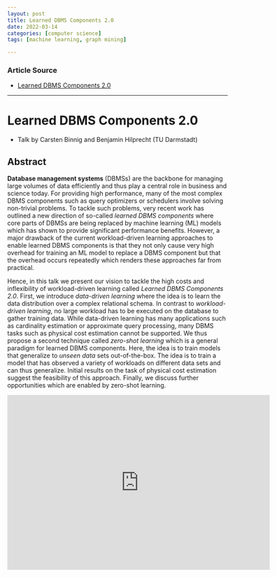 ```yaml
---
layout: post
title: Learned DBMS Components 2.0
date: 2022-03-14
categories: [computer science]
tags: [machine learning, graph mining]

---
```


### Article Source

* [Learned DBMS Components 2.0](https://www.youtube.com/watch?v=7Ws_Ms4wVcc)


---

# Learned DBMS Components 2.0

* Talk by Carsten Binnig and Benjamin Hilprecht (TU Darmstadt)


## Abstract

**Database management systems** (DBMSs) are the backbone for managing large volumes of data efficiently and thus play a central role in business and science today. For providing high performance, many of the most complex DBMS components such as query optimizers or schedulers involve solving non-trivial problems. To tackle such problems, very recent work has outlined a new direction of so-called *learned DBMS components* where core parts of DBMSs are being replaced by machine learning (ML) models which has shown to provide significant performance benefits. However, a major drawback of the current workload-driven learning approaches to enable learned DBMS components is that they not only cause very high overhead for training an ML model to replace a DBMS component but that the overhead occurs repeatedly which renders these approaches far from practical.

Hence, in this talk we present our vision to tackle the high costs and inflexibility of workload-driven learning called *Learned DBMS Components 2.0*. First, we introduce *data-driven learning* where the idea is to learn the data distribution over a complex relational schema. In contrast to *workload-driven learning*, no large workload has to be executed on the database to gather training data. While data-driven learning has many applications such as cardinality estimation or approximate query processing, many DBMS tasks such as physical cost estimation cannot be supported. We thus propose a second technique called *zero-shot learning* which is a general paradigm for learned DBMS components. Here, the idea is to train models that generalize to *unseen data* sets out-of-the-box. The idea is to train a model that has observed a variety of workloads on different data sets and can thus generalize. Initial results on the task of physical cost estimation suggest the feasibility of this approach. Finally, we discuss further opportunities which are enabled by zero-shot learning.

<iframe width="600" height="400" src="https://www.youtube.com/embed/7Ws_Ms4wVcc" title="YouTube video player" frameborder="0" allow="accelerometer; autoplay; clipboard-write; encrypted-media; gyroscope; picture-in-picture" allowfullscreen></iframe>
